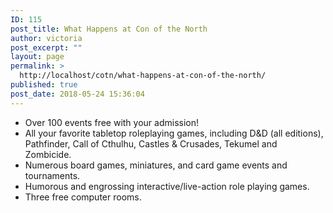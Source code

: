 ```yaml
---
ID: 115
post_title: What Happens at Con of the North
author: victoria
post_excerpt: ""
layout: page
permalink: >
  http://localhost/cotn/what-happens-at-con-of-the-north/
published: true
post_date: 2018-05-24 15:36:04
---
```

<ul>
 	<li style="font-weight: 400;"><span style="font-weight: 400;">Over 100 events free with your admission!</span></li>
 	<li style="font-weight: 400;"><span style="font-weight: 400;">All your favorite tabletop roleplaying games, including D&amp;D (all editions), Pathfinder, Call of Cthulhu, Castles &amp; Crusades, Tekumel and Zombicide.</span></li>
 	<li style="font-weight: 400;"><span style="font-weight: 400;">Numerous board games, miniatures, and card game events and tournaments.</span></li>
 	<li style="font-weight: 400;"><span style="font-weight: 400;">Humorous and engrossing interactive/live-action role playing games.</span></li>
 	<li style="font-weight: 400;"><span style="font-weight: 400;">Three free computer rooms.</span></li>
</ul>